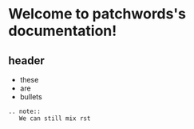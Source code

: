 # Welcome to patchwords's documentation!

## header

-   these
-   are
-   bullets

```eval_rst
.. note::
   We can still mix rst
```
